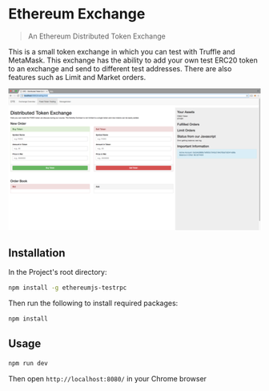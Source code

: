 # Ethereum Exchange
> An Ethereum Distributed Token Exchange

This is a small token exchange in which you can test with Truffle and MetaMask. This exchange has the ability to add your own test ERC20 token to an exchange and send to different test addresses. There are also features such as Limit and Market orders.

![](Trading.png)

## Installation 

In the Project's root directory:
```sh
npm install -g ethereumjs-testrpc
```

Then run the following to install required packages:
```sh
npm install
```

## Usage
```sh
npm run dev
```
Then open `http://localhost:8080/` in your Chrome browser

